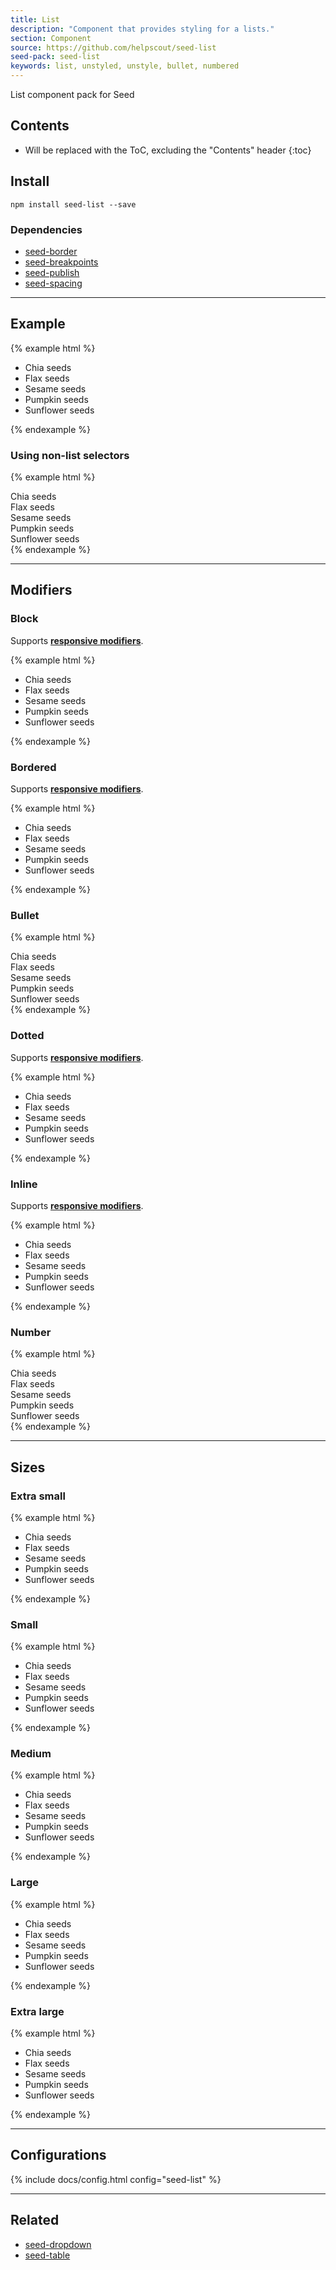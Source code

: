```yaml
---
title: List
description: "Component that provides styling for a lists."
section: Component
source: https://github.com/helpscout/seed-list
seed-pack: seed-list
keywords: list, unstyled, unstyle, bullet, numbered
---
```


List component pack for Seed

## Contents

* Will be replaced with the ToC, excluding the "Contents" header
{:toc}

## Install

```
npm install seed-list --save
```


### Dependencies

* [seed-border](/seed/packs/seed-border)
* [seed-breakpoints](/seed/packs/seed-breakpoints)
* [seed-publish](/seed/packs/seed-publish)
* [seed-spacing](/seed/packs/seed-spacing)



---


## Example

{% example html %}
<ul class="c-list">
  <li>Chia seeds</li>
  <li>Flax seeds</li>
  <li>Sesame seeds</li>
  <li>Pumpkin seeds</li>
  <li>Sunflower seeds</li>
</ul>
{% endexample %}


### Using non-list selectors

{% example html %}
<div class="c-list">
  <div class="c-list__item">Chia seeds</div>
  <div class="c-list__item">Flax seeds</div>
  <div class="c-list__item">Sesame seeds</div>
  <div class="c-list__item">Pumpkin seeds</div>
  <div class="c-list__item">Sunflower seeds</div>
</div>
{% endexample %}


---


## Modifiers


### Block

Supports **[responsive modifiers](/seed/packs/seed-breakpoints/#responsive-modifiers)**.

{% example html %}
<ul class="c-list c-list--block">
  <li>Chia seeds</li>
  <li>Flax seeds</li>
  <li>Sesame seeds</li>
  <li>Pumpkin seeds</li>
  <li>Sunflower seeds</li>
</ul>
{% endexample %}


### Bordered

Supports **[responsive modifiers](/seed/packs/seed-breakpoints/#responsive-modifiers)**.

{% example html %}
<ul class="c-list c-list--bordered">
  <li>Chia seeds</li>
  <li>Flax seeds</li>
  <li>Sesame seeds</li>
  <li>Pumpkin seeds</li>
  <li>Sunflower seeds</li>
</ul>
{% endexample %}


### Bullet

{% example html %}
<div class="c-list c-list--bullet">
  <div class="c-list__item">Chia seeds</div>
  <div class="c-list__item">Flax seeds</div>
  <div class="c-list__item">Sesame seeds</div>
  <div class="c-list__item">Pumpkin seeds</div>
  <div class="c-list__item">Sunflower seeds</div>
</div>
{% endexample %}


### Dotted

Supports **[responsive modifiers](/seed/packs/seed-breakpoints/#responsive-modifiers)**.

{% example html %}
<ul class="c-list c-list--dotted">
  <li>Chia seeds</li>
  <li>Flax seeds</li>
  <li>Sesame seeds</li>
  <li>Pumpkin seeds</li>
  <li>Sunflower seeds</li>
</ul>
{% endexample %}


### Inline

Supports **[responsive modifiers](/seed/packs/seed-breakpoints/#responsive-modifiers)**.

{% example html %}
<ul class="c-list c-list--inline">
  <li>Chia seeds</li>
  <li>Flax seeds</li>
  <li>Sesame seeds</li>
  <li>Pumpkin seeds</li>
  <li>Sunflower seeds</li>
</ul>
{% endexample %}


### Number

{% example html %}
<div class="c-list c-list--number">
  <div class="c-list__item">Chia seeds</div>
  <div class="c-list__item">Flax seeds</div>
  <div class="c-list__item">Sesame seeds</div>
  <div class="c-list__item">Pumpkin seeds</div>
  <div class="c-list__item">Sunflower seeds</div>
</div>
{% endexample %}



---



## Sizes


### Extra small

{% example html %}
<ul class="c-list c-list--xs">
  <li>Chia seeds</li>
  <li>Flax seeds</li>
  <li>Sesame seeds</li>
  <li>Pumpkin seeds</li>
  <li>Sunflower seeds</li>
</ul>
{% endexample %}


### Small

{% example html %}
<ul class="c-list c-list--sm">
  <li>Chia seeds</li>
  <li>Flax seeds</li>
  <li>Sesame seeds</li>
  <li>Pumpkin seeds</li>
  <li>Sunflower seeds</li>
</ul>
{% endexample %}


### Medium

{% example html %}
<ul class="c-list c-list--md">
  <li>Chia seeds</li>
  <li>Flax seeds</li>
  <li>Sesame seeds</li>
  <li>Pumpkin seeds</li>
  <li>Sunflower seeds</li>
</ul>
{% endexample %}


### Large

{% example html %}
<ul class="c-list c-list--lg">
  <li>Chia seeds</li>
  <li>Flax seeds</li>
  <li>Sesame seeds</li>
  <li>Pumpkin seeds</li>
  <li>Sunflower seeds</li>
</ul>
{% endexample %}


### Extra large

{% example html %}
<ul class="c-list c-list--xl">
  <li>Chia seeds</li>
  <li>Flax seeds</li>
  <li>Sesame seeds</li>
  <li>Pumpkin seeds</li>
  <li>Sunflower seeds</li>
</ul>
{% endexample %}



---



## Configurations

{% include docs/config.html config="seed-list" %}



---



## Related

* [seed-dropdown](/seed/packs/seed-dropdown)
* [seed-table](/seed/packs/seed-dropdown)
